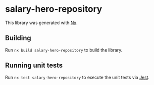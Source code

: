 # salary-hero-repository

This library was generated with [Nx](https://nx.dev).

## Building

Run `nx build salary-hero-repository` to build the library.

## Running unit tests

Run `nx test salary-hero-repository` to execute the unit tests via [Jest](https://jestjs.io).
